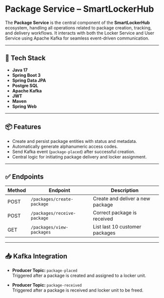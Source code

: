 # Package Service – SmartLockerHub

The **Package Service** is the central component of the **SmartLockerHub** ecosystem, handling all operations related to package creation, tracking, and delivery workflows. It interacts with both the Locker Service and User Service using Apache Kafka for seamless event-driven communication.

---

## 🔧 Tech Stack

- **Java 17**
- **Spring Boot 3**
- **Spring Data JPA**
- **Postgre SQL**
- **Apache Kafka**
- **JWT**
- **Maven**
- **Spring Web**

---

## 📦 Features

- Create and persist package entities with status and metadata.
- Automatically generate alphanumeric access codes.
- Send Kafka event (`package-placed`) after successful creation.
- Central logic for initiating package delivery and locker assignment.

---

## ✅ Endpoints

| Method | Endpoint                        | Description                       |
|--------|---------------------------------|-----------------------------------|
| POST   | `/packages/create-package`      | Create and deliver a new package  |
| POST   | `/packages/receive-package`     | Correct package is received       |
| GET    | `/packages/view-packages`       | List last 10 customer packages    |

---

## 📥 Kafka Integration

- **Producer Topic:** `package-placed`  
  Triggered after a package is created and assigned to a locker unit.

- **Producer Topic:** `package-received`  
  Triggered after a package is received and locker unit to be freed.
